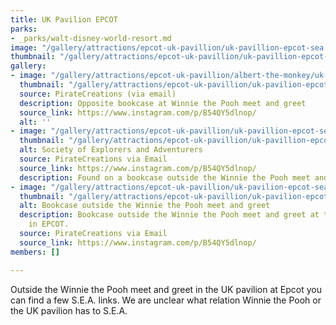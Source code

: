```yaml
---
title: UK Pavilion EPCOT
parks:
- _parks/walt-disney-world-resort.md
image: "/gallery/attractions/epcot-uk-pavillion/uk-pavillion-epcot-sea.jpg"
thumbnail: "/gallery/attractions/epcot-uk-pavillion/uk-pavillion-epcot-sea.thumb.jpg"
gallery:
- image: "/gallery/attractions/epcot-uk-pavillion/albert-the-monkey/uk-pavilion-epcot.jpg"
  thumbnail: "/gallery/attractions/epcot-uk-pavillion/uk-pavilion-epcot.thumb.jpg"
  source: PirateCreations (via email)
  description: Opposite bookcase at Winnie the Pooh meet and greet
  source_link: https://www.instagram.com/p/B54QY5dlnop/
  alt: ''
- image: "/gallery/attractions/epcot-uk-pavillion/uk-pavillion-epcot-sea.jpg"
  thumbnail: "/gallery/attractions/epcot-uk-pavillion/uk-pavillion-epcot-sea.thumb.jpg"
  alt: Society of Explorers and Adventurers
  source: PirateCreations via Email
  source_link: https://www.instagram.com/p/B54QY5dlnop/
  description: Found on a bookcase outside the Winnie the Pooh meet and greet
- image: "/gallery/attractions/epcot-uk-pavillion/uk-pavilion-epcot-sea-bookcase.jpg"
  thumbnail: "/gallery/attractions/epcot-uk-pavillion/uk-pavilion-epcot-sea-bookcase.thumb.jpg"
  alt: Bookcase outside the Winnie the Pooh meet and greet
  description: Bookcase outside the Winnie the Pooh meet and greet at the UK pavilion
    in EPCOT.
  source: PirateCreations via Email
  source_link: https://www.instagram.com/p/B54QY5dlnop/
members: []

---
```

Outside the Winnie the Pooh meet and greet in the UK pavilion at Epcot you can find a few S.E.A. links. We are unclear what relation Winnie the Pooh or the UK pavilion has to S.E.A.